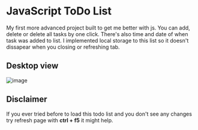 # JavaScript ToDo List  
My first more advanced project built to get me better with js. You can add, delete or delete all tasks by one click. There's also time and date of when task was added to list. I implemented local storage to this list so it doesn't dissapear when you closing or refreshing tab.

## Desktop view
![image](https://user-images.githubusercontent.com/52010727/224124534-98f4a6ad-59db-40b7-96ef-08d38261f568.png)

## Disclaimer

If you ever tried before to load this todo list and you don't see any changes try refresh page with <strong>ctrl + f5</strong> it might help.